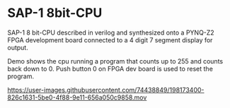 # SAP-1 8bit-CPU

SAP-1 8 bit-CPU described in verilog and synthesized onto a PYNQ-Z2 FPGA development board connected to a 4 digit 7 segment display for output.

Demo shows the cpu running a program that counts up to 255 and counts back down to 0. Push button 0 on FPGA dev board is used to reset the program.

https://user-images.githubusercontent.com/74438849/198173400-826c1631-5be0-4f88-9e11-656a050c9858.mov


